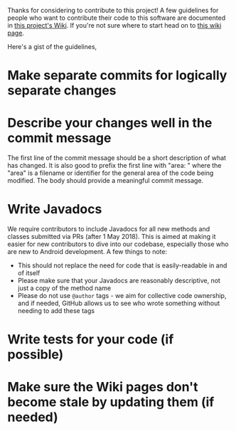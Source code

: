 Thanks for considering to contribute to this project! A few guidelines for
people who want to contribute their code to this software are documented in
[this project's Wiki](https://github.com/commons-app/apps-android-commons/wiki/Contributing-Guidelines).
If you're not sure where to start head on to [this wiki page](https://github.com/commons-app/apps-android-commons/wiki/Volunteers-welcome!).

Here's a gist of the guidelines,

# Make separate commits for logically separate changes

# Describe your changes well in the commit message

The first line of the commit message should be a short description of what has
changed. It is also good to prefix the first line with "area: " where the "area"
is a filename or identifier for the general area of the code being modified.
The body should provide a meaningful commit message.

# Write Javadocs

We require contributors to include Javadocs for all new methods and classes submitted via PRs (after 1 May 2018). This is aimed at making it easier for new contributors to dive into our codebase, especially those who are new to Android development. A few things to note:

- This should not replace the need for code that is easily-readable in and of itself
- Please make sure that your Javadocs are reasonably descriptive, not just a copy of the method name
- Please do not use `@author` tags - we aim for collective code ownership, and if needed, GitHub allows us to see who wrote something without needing to add these tags

# Write tests for your code (if possible)

# Make sure the Wiki pages don't become stale by updating them (if needed)
